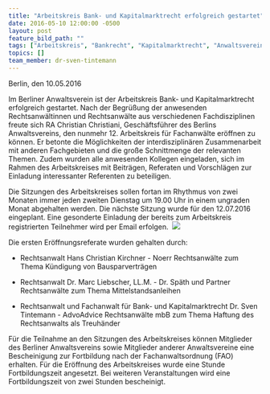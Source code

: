 ```yaml
---
title: "Arbeitskreis Bank- und Kapitalmarktrecht erfolgreich gestartet"
date: 2016-05-10 12:00:00 -0500
layout: post
feature_bild_path: ""
tags: ["Arbeitskreis", "Bankrecht", "Kapitalmarktrecht", "Anwaltsverein", "Kirchner", "Christiani", "Liebscher", "Tintemann"]
topics: []
team_member: dr-sven-tintemann
---
```


Berlin, den 10.05.2016

Im Berliner Anwaltsverein ist der Arbeitskreis Bank- und Kapitalmarktrecht erfolgreich gestartet. Nach der Begrüßung der anwesenden Rechtsanwältinnen und Rechtsanwälte aus verschiedenen Fachdisziplinen freute sich RA Christian Christiani, Geschäftsführer des Berlins Anwaltsvereins, den nunmehr 12. Arbeitskreis für Fachanwälte eröffnen zu können. Er betonte die Möglichkeiten der interdisziplinären Zusammenarbeit mit anderen Fachgebieten und die große Schnittmenge der relevanten Themen. Zudem wurden alle anwesenden Kollegen eingeladen, sich im Rahmen des Arbeitskreises mit Beiträgen, Referaten und Vorschlägen zur Einladung interessanter Referenten zu beteiligen.&nbsp;

Die Sitzungen des Arbeitskreises sollen fortan im Rhythmus von zwei Monaten immer jeden zweiten Dienstag um 19.00 Uhr in einem ungraden Monat abgehalten werden. Die nächste Sitzung wurde für den 12.07.2016 eingeplant. Eine gesonderte Einladung der bereits zum Arbeitskreis registrierten Teilnehmer wird per Email erfolgen.&nbsp; ![](/uploads/dokumente//Bild_Arbeitskreis.JPG)

Die ersten Eröffnungsreferate wurden gehalten durch:&nbsp;

- Rechtsanwalt Hans Christian Kirchner - Noerr Rechtsanwälte zum Thema Kündigung von Bausparverträgen

- Rechtsanwalt Dr. Marc Liebscher, LL.M. - Dr. Späth und Partner Rechtsanwälte zum Thema Mittelstandsanleihen

- Rechtsanwalt und Fachanwalt für Bank- und Kapitalmarktrecht Dr. Sven Tintemann - AdvoAdvice Rechtsanwälte mbB zum Thema Haftung des Rechtsanwalts als Treuhänder

Für die Teilnahme an den Sitzungen des Arbeitskreises können Mitglieder des Berliner Anwaltsvereins sowie Mitglieder anderer Anwaltsvereine eine Bescheinigung zur Fortbildung nach der Fachanwaltsordnung (FAO) erhalten. Für die Eröffnung des Arbeitskreises wurde eine Stunde Fortbildungszeit angesetzt. Bei weiteren Veranstaltungen wird eine Fortbildungszeit von zwei Stunden bescheinigt. &nbsp;

